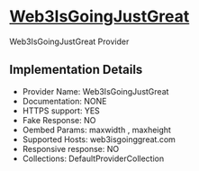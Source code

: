 # [Web3IsGoingJustGreat](https://www.web3isgoinggreat.com|www.web3isgoinggreat.com|www.web3isgoinggreat.com)

Web3IsGoingJustGreat Provider

## Implementation Details

- Provider
Name: Web3IsGoingJustGreat
- Documentation: NONE
- HTTPS support: YES
- Fake Response: NO
- Oembed Params: maxwidth , maxheight
- Supported Hosts: web3isgoinggreat.com
- Responsive response: NO
- Collections: DefaultProviderCollection


